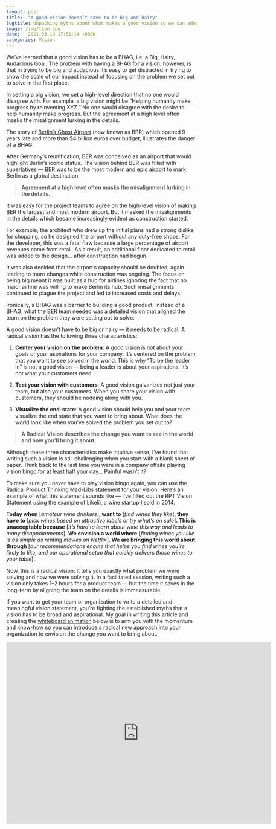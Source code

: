 ```yaml
---
layout: post
title:  "A good vision doesn’t have to be big and hairy"
Sugtitle: Unpacking myths about what makes a good vision so we can adopt a new, radical approach.
image: /img/lion.jpg
date:   2021-03-19 17:51:14 +0800
categories: Vision
---
```


We’ve learned that a good vision has to be a BHAG, i.e. a Big, Hairy, Audacious Goal. The problem with having a BHAG for a vision,
however, is that in trying to be big and audacious it’s easy to get distracted in trying to show the scale of our impact instead of
focusing on the problem we set out to solve in the first place.

In setting a big vision, we set a high-level direction that no one would disagree with. For example, a big vision might be
“Helping humanity make progress by reinventing XYZ.” No one would disagree with the desire to help humanity make progress.
But the agreement at a high level often masks the misalignment lurking in the details.

The story of [Berlin’s Ghost Airport](https://www.nytimes.com/2020/10/24/world/europe/berlin-germany-new-airport.html?action=click&module=Well&pgtype=Homepage&section=World%20News)
(now known as BER) which opened 9 years late and more than $4 billion euros over budget, illustrates the danger of a BHAG.

After Germany’s reunification, BER was conceived as an airport that would highlight Berlin’s iconic status. The vision behind BER was filled with superlatives — BER was to be the most modern and epic airport to mark Berlin as a global destination.

> **Agreement at a high level often masks the misalignment lurking in the details.**

It was easy for the project teams to agree on the high-level vision of making BER the largest and most modern airport. But it masked the misalignments in the details which became increasingly evident as construction started.

For example, the architect who drew up the initial plans had a strong dislike for shopping, so he designed the airport without any duty-free shops. For the developer, this was a fatal flaw because a large percentage of airport revenues come from retail. As a result, an additional floor dedicated to retail was added to the design… after construction had begun.

It was also decided that the airport’s capacity should be doubled, again leading to more changes while construction was ongoing. The focus on being big meant it was built as a hub for airlines ignoring the fact that no major airline was willing to make Berlin its hub. Such misalignments continued to plague the project and led to increased costs and delays.

Ironically, a BHAG was a barrier to building a good product. Instead of a BHAG, what the BER team needed was a detailed vision that aligned the team on the problem they were setting out to solve.

A good vision doesn’t have to be big or hairy — it needs to be radical. A radical vision has the following three characteristics:


1. **Center your vision on the problem**: A good vision is not about your goals or your aspirations for your company. It’s centered on the problem that you want to see solved in the world. This is why “To be the leader in” is not a good vision — being a leader is about your aspirations. It’s not what your customers need.


2. **Test your vision with customers**: A good vision galvanizes not just your team, but also your customers. When you share your vision with customers, they should be nodding along with you.

3. **Visualize the end-state**: A good vision should help you and your team visualize the end state that you want to bring about. What does the world look like when you’ve solved the problem you set out to?

>**A Radical Vision describes the change you want to see in the world and how you’ll bring it about.**

Although these three characteristics make intuitive sense, I’ve found that writing such a vision is still challenging when you start with a blank sheet of paper. Think back to the last time you were in a company offsite playing vision bingo for at least half your day… Painful wasn’t it?

To make sure you never have to play vision bingo again, you can use the [Radical Product Thinking Mad-Libs statement](https://www.radicalproduct.com/toolkit) for your vision. Here’s an example of what this statement sounds like — I’ve filled out the RPT Vision Statement using the example of Likelii, a wine startup I sold in 2014.

**Today when** [_amateur wine drinkers_]**, want to** [_find wines they like_]**, they have to** [_pick wines based on attractive labels or try what’s on sale_]**. This is unacceptable because** [_it’s hard to learn about wine this way and leads to many disappointments_]**. We envision a world where** [_finding wines you like is as simple as renting movies on Netflix_]**. We are bringing this world about through** [_our recommendations engine that helps you find wines you’re likely to like, and our operational setup that quickly delivers those wines to your table_]**.**

Now, this is a radical vision: it tells you exactly what problem we were solving and how we were solving it. In a facilitated session, writing such a vision only takes 1–2 hours for a product team — but the time it saves in the long-term by aligning the team on the details is immeasurable.

If you want to get your team or organization to write a detailed and meaningful vision statement, you’re fighting the established myths that a vision has to be broad and aspirational. My goal in writing this article and creating the [whiteboard animation](https://youtu.be/Iy_NlYuq0ME) below is to arm you with the momentum and know-how so you can introduce a radical new approach into your organization to envision the change you want to bring about.

<div class="embed-container">
  <iframe
      src="https://www.youtube.com/embed/Iy_NlYuq0ME"
      width="700"
      height="480"
      frameborder="0"
      allowfullscreen="">
  </iframe>
</div>

